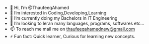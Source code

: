 - 👋 Hi, I’m @ThaufeeqAhamed
- 👀 I’m interested in Coding,Developing,Learning
- 🌱 I’m currently doing my Bachelors in IT Engineering
- 💞️ I’m looking to leran many languages, programs, softwares etc...
- 📫 To reach me  mail me on thaufeeqahamednew@gmail.com
- ⚡ Fun fact: Quick learner, Curious for learning new concepts.

<!---
ThaufeeqAhamed/ThaufeeqAhamed is a ✨ special ✨ repository because its `README.md` (this file) appears on your GitHub profile.
You can click the Preview link to take a look at your changes.
--->
